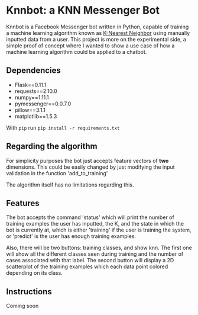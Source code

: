 # Knnbot: a KNN Messenger Bot

Knnbot is a Facebook Messenger bot written in Python, capable of training a machine learning algorithm known as [K-Nearest Neighbor](https://en.wikipedia.org/wiki/K-nearest_neighbors_algorithm) using manually inputted data from a user. This project is more on the experimental side, a simple proof of concept where I wanted to show a use case of how a machine learning algorithm could be applied to a chatbot.

## Dependencies
- Flask==0.11.1
- requests==2.10.0
- numpy==1.11.1
- pymessenger==0.0.7.0
- pillow==3.1.1
- matplotlib==1.5.3

With `pip` run `pip install -r requirements.txt`

## Regarding the algorithm
For simplicity purposes the bot just accepts feature vectors of **two** dimensions. This could be easily changed by just modifying the input validation in the function 'add_to_training'

The algorithm itself has no limitations regarding this.


## Features
The bot accepts the command 'status' which will print the number of training examples the user has inputted, the K, and the state in which the bot is currently at, which is either 'training' if the user is training the system, or 'predict' is the user has enough training examples.

Also, there will be two buttons: training classes, and show knn. The first one will show all the different classes seen during training and the number of cases associated with that label. The second button will display a 2D scatterplot of the training examples which each data point colored depending on its class.


## Instructions
Coming soon
